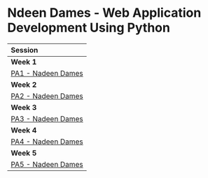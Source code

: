 # Ndeen Dames - Web Application Development Using Python 

| Session                                        
| :--------------------------------------------- | 
| **Week 1**                                     |
| [PA1 - Nadeen Dames](./partical_assignments/PA1_NadeenDames)
| **Week 2**                                     |
| [PA2 - Nadeen Dames](./partical_assignments/PA2_NadeenDames)  
| **Week 3**                                     |
| [PA3 - Nadeen Dames](./partical_assignments/PA3_NadeenDames) 
|**Week 4**                                     |
| [PA4 - Nadeen Dames](./partical_assignments/PA4_NadeenDames)  
| **Week 5**                                     |
| [PA5 - Nadeen Dames](./partical_assignments/PA5_NadeenDames)                               
